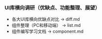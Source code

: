 ### UI库横向调研（优缺点、功能整理、展望）
* 各大UI库横向优缺点对比 -> diff.md
* 组件整理（PC和移动端） -> list.md
* 组件编写学习文档 -> component.md